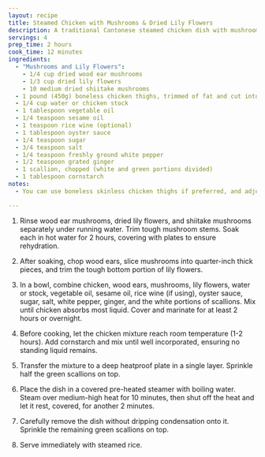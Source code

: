 ```yaml
---
layout: recipe
title: Steamed Chicken with Mushrooms & Dried Lily Flowers
description: A traditional Cantonese steamed chicken dish with mushrooms and dried lily flowers, resulting in a silky texture.
servings: 4
prep_time: 2 hours
cook_time: 12 minutes
ingredients:
  - "Mushrooms and Lily Flowers":
    - 1/4 cup dried wood ear mushrooms
    - 1/3 cup dried lily flowers
    - 10 medium dried shiitake mushrooms
  - 1 pound (450g) boneless chicken thighs, trimmed of fat and cut into large bite-sized chunks
  - 1/4 cup water or chicken stock
  - 1 tablespoon vegetable oil
  - 1/4 teaspoon sesame oil
  - 1 teaspoon rice wine (optional)
  - 1 tablespoon oyster sauce
  - 1/4 teaspoon sugar
  - 3/4 teaspoon salt
  - 1/4 teaspoon freshly ground white pepper
  - 1/2 teaspoon grated ginger
  - 1 scallion, chopped (white and green portions divided)
  - 1 tablespoon cornstarch
notes:
  - You can use boneless skinless chicken thighs if preferred, and adjust soaking times for mushrooms based on the brand.

---
```


1. Rinse wood ear mushrooms, dried lily flowers, and shiitake mushrooms separately under running water. Trim tough mushroom stems. Soak each in hot water for 2 hours, covering with plates to ensure rehydration.

2. After soaking, chop wood ears, slice mushrooms into quarter-inch thick pieces, and trim the tough bottom portion of lily flowers.

3. In a bowl, combine chicken, wood ears, mushrooms, lily flowers, water or stock, vegetable oil, sesame oil, rice wine (if using), oyster sauce, sugar, salt, white pepper, ginger, and the white portions of scallions. Mix until chicken absorbs most liquid. Cover and marinate for at least 2 hours or overnight.

4. Before cooking, let the chicken mixture reach room temperature (1-2 hours). Add cornstarch and mix until well incorporated, ensuring no standing liquid remains.

5. Transfer the mixture to a deep heatproof plate in a single layer. Sprinkle half the green scallions on top.

6. Place the dish in a covered pre-heated steamer with boiling water. Steam over medium-high heat for 10 minutes, then shut off the heat and let it rest, covered, for another 2 minutes.

7. Carefully remove the dish without dripping condensation onto it. Sprinkle the remaining green scallions on top.

8. Serve immediately with steamed rice.

